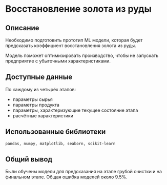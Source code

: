 # Восстановление золота из руды

## Описание

Необходимо подготовить прототип ML модели, которая будет предсказать коэффициент восстановления золота из руды.

Модель поможет оптимизировать производство, чтобы не запускать предприятие с убыточными характеристиками.

## Доступные данные

По каждому из четырёх этапов:
- параметры сырья
- параметры продукта
- параметры, характеризующие текущее состояние этапа
- расчётные характеристики

## Использованные библиотеки

`pandas, numpy, matplotlib, seaborn, scikit-learn`

## Общий вывод

Были обучены модели для предсказания на этапе грубой очистки и на финальном этапе. Общая ошибка моделей около 9.5%.